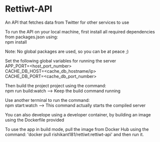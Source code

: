 # Rettiwt-API
An API that fetches data from Twitter for other services to use

To run the API on your local machine, first install all required dependencies from packages.json using:\
npm install

Note: No global packages are used, so you can be at peace ;)

Set the following global variables for running the server\
APP_PORT=<host_port_number>\
CACHE_DB_HOST=<cache_db_hostname/ip>\
CACHE_DB_PORT=<cache_db_port_number>

Then build the project project using the command:\
npm run build:watch --> Keep the build command running

Use another terminal to run the command:\
npm start:watch --> This command actually starts the compiled server

You can also develope using a developer container, by building an image using the Dockerfile provided

To use the app in build mode, pull the image from Docker Hub using the command: 'docker pull rishikant181/rettiwt:rettiwt-api' and then run it.
